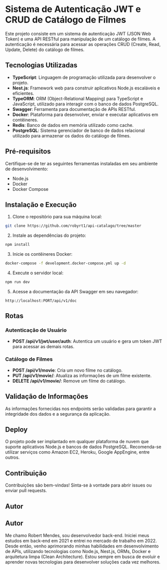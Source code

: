 # Sistema de Autenticação JWT e CRUD de Catálogo de Filmes

Este projeto consiste em um sistema de autenticação JWT (JSON Web Token) e uma API RESTful para manipulação de um catálogo de filmes. A autenticação é necessária para acessar as operações CRUD (Create, Read, Update, Delete) do catálogo de filmes.

## Tecnologias Utilizadas

- **TypeScript**: Linguagem de programação utilizada para desenvolver o projeto.
- **Nest.js**: Framework web para construir aplicativos Node.js escaláveis e eficientes.
- **TypeORM**: ORM (Object-Relational Mapping) para TypeScript e JavaScript, utilizado para interagir com o banco de dados PostgreSQL.
- **Swagger**: Ferramenta para documentação de APIs RESTful.
- **Docker**: Plataforma para desenvolver, enviar e executar aplicativos em contêineres.
- **Redis**: Banco de dados em memória utilizado como cache.
- **PostgreSQL**: Sistema gerenciador de banco de dados relacional utilizado para armazenar os dados do catálogo de filmes.

## Pré-requisitos

Certifique-se de ter as seguintes ferramentas instaladas em seu ambiente de desenvolvimento:

- Node.js
- Docker
- Docker Compose

## Instalação e Execução

1. Clone o repositório para sua máquina local:

```bash
git clone https://github.com/robyrt1/api-catalago/tree/master
```

2. Instale as dependências do projeto:

```bash
npm install
```

3. Inicie os contêineres Docker:

```bash
docker-compose -f development.docker-compose.yml up -d
```

4. Execute o servidor local:

```bash
npm run dev
```

5. Acesse a documentação da API Swagger em seu navegador:

```
http://localhost:PORT/api/v1/doc
```

## Rotas

### Autenticação de Usuário

- **POST /api/v1/jwt/user/auth**: Autentica um usuário e gera um token JWT para acessar as demais rotas.

### Catálogo de Filmes

- **POST /api/v1/movie**: Cria um novo filme no catálogo.
- **PUT /api/v1/movie/**: Atualiza as informações de um filme existente.
- **DELETE /api/v1/movie/**: Remove um filme do catálogo.

## Validação de Informações

As informações fornecidas nos endpoints serão validadas para garantir a integridade dos dados e a segurança da aplicação.

## Deploy

O projeto pode ser implantado em qualquer plataforma de nuvem que suporte aplicativos Node.js e bancos de dados PostgreSQL. Recomenda-se utilizar serviços como Amazon EC2, Heroku, Google AppEngine, entre outros.

## Contribuição

Contribuições são bem-vindas! Sinta-se à vontade para abrir issues ou enviar pull requests.

## Autor

## Autor

Me chamo Robert Mendes, sou desenvolvedor back-end. Iniciei meus estudos em back-end em 2021 e entrei no mercado de trabalho em 2022. Desde então, venho aprimorando minhas habilidades em desenvolvimento de APIs, utilizando tecnologias como Node.js, Nest.js, ORMs, Docker e arquitetura limpa (Clean Architecture). Estou sempre em busca de evoluir e aprender novas tecnologias para desenvolver soluções cada vez melhores.
